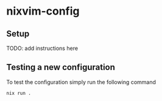 # nixvim-config

## Setup

TODO: add instructions here

## Testing a new configuration

To test the configuration simply run the following command

```
nix run .
```

